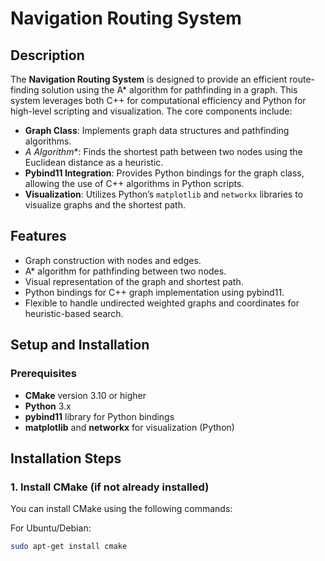 # Navigation Routing System

## Description

The **Navigation Routing System** is designed to provide an efficient route-finding solution using the A* algorithm for pathfinding in a graph. This system leverages both C++ for computational efficiency and Python for high-level scripting and visualization. The core components include:

* **Graph Class**: Implements graph data structures and pathfinding algorithms.
* **A* Algorithm**: Finds the shortest path between two nodes using the Euclidean distance as a heuristic.
* **Pybind11 Integration**: Provides Python bindings for the graph class, allowing the use of C++ algorithms in Python scripts.
* **Visualization**: Utilizes Python’s `matplotlib` and `networkx` libraries to visualize graphs and the shortest path.

## Features

* Graph construction with nodes and edges.
* A* algorithm for pathfinding between two nodes.
* Visual representation of the graph and shortest path.
* Python bindings for C++ graph implementation using pybind11.
* Flexible to handle undirected weighted graphs and coordinates for heuristic-based search.

## Setup and Installation

### Prerequisites

* **CMake** version 3.10 or higher
* **Python** 3.x
* **pybind11** library for Python bindings
* **matplotlib** and **networkx** for visualization (Python)

## Installation Steps

### 1. Install CMake (if not already installed)

You can install CMake using the following commands:

For Ubuntu/Debian:
```bash
sudo apt-get install cmake
